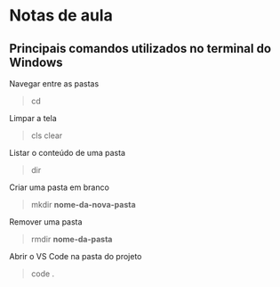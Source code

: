 # Notas de aula

## Principais comandos utilizados no terminal do Windows

Navegar entre as pastas

> cd

Limpar a tela

> cls
> clear

Listar o conteúdo de uma pasta

> dir

Criar uma pasta em branco

> mkdir **nome-da-nova-pasta**

Remover uma pasta

> rmdir **nome-da-pasta**

Abrir o VS Code na pasta do projeto

> code .

